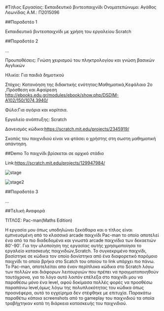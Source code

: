 #Τίτλος Εργασίας: Εκπαιδευτικό βιντεοπαιχνίδι
Ονοματεπώνυμο: Αγάθος Λεωνίδας
Α.Μ.: Π2015096

##Παραδοτέο 1

Εκπαιδευτικό βιντεοπαιχνίδι με χρήση του εργαλείου Scratch

##Παραδοτέο 2

...

Προυποθέσεις: Γνώση χειρισμού του πληκτρολογίου και γνώση βασικών Αγγλικών

Ηλικία: Για παιδιά δημοτικού

Στόχος: Κατανόηση της διδακτικής ενότητας:Μαθηματικά,Κεφάλαιο 2ο ,Πρόσθεση και Αφαίρεση http://ebooks.edu.gr/modules/ebook/show.php/DSDIM-A102/150/1074,3940/

Φύλο:Για αγόρια και κορίτσια.

Εργαλείο ανάπτυξης: Scratch

Δανεισμός κώδικα:https://scratch.mit.edu/projects/2345919/


Σκοπός του παιχνιδιού είναι να φτάσει ο χρήστης στη σωστη μαθηματική απάντηση.


##Demo
Το παιχνίδι βρίσκεται σε αρχικό στάδιο

Link:https://scratch.mit.edu/projects/129947984/

![stage](https://cloud.githubusercontent.com/assets/22741804/20145585/57124186-a6a9-11e6-89b3-8184dcdca61f.png)

![stage2](https://cloud.githubusercontent.com/assets/22741804/20145594/62e5d298-a6a9-11e6-95b1-23c9be91de0e.png)



##Παραδοτέο 3

...



##Tελική Αναφορά

ΤΙΤΛΟΣ: Pac-man(Maths Edition)

Η εργασία μου όπως υποδηλώνει ξεκάθαρα και ο τίτλος είναι εμπνευσμένη από το κλασσικό arcade παιχνίδι Pac-man το οποίο αποτελεί ένα από τα πιο διαδεδομένα και γνωστά arcade παιχνίδια των δεκαετιών 80'-90'. Για την υλοποίηση της εργασίας αυτής χρησιμοποίησα το εργαλείο κατασκευής παιχνιδιών,Scratch. Το συγκεκριμένο παιχνίδι, βασίστηκε σε κώδικα τον οποίο δανίστηκα από ένα διαφορετικό παρόμοιο παιχνίδι το οποίο βρήκα στο Scatch του οποίου το link υπάρχει πιο πάνω. Το Pac-man, αποτελείται απο έναν περίπλοκο κώδικα στο Scratch λόγω των πολλών και διάφορων λειτουργιών που πρέπει να πραγματοποιηθούν ταυτόχρονα, για το λόγο αυτό λοιπόν επέλεξα στο παιχνίδι μου να παραθέσω μόνο ένα level, αφού δοκίμασα πολλές φορές να προσθέσω παραπάνω level,όμως λόγω της πολυπλοκότητας του κώδικα όπως προανέφερα, αυτό το εγχείρημα δεν στέφθηκε με επιτυχία. Παρακάτω παραθέτω κάποια screenshots από το gameplay του παιχνιδιού τα οποία τραβήχτηκαν κατά τη διάρκεια κατασκευής του παιχνιδιού. 


























